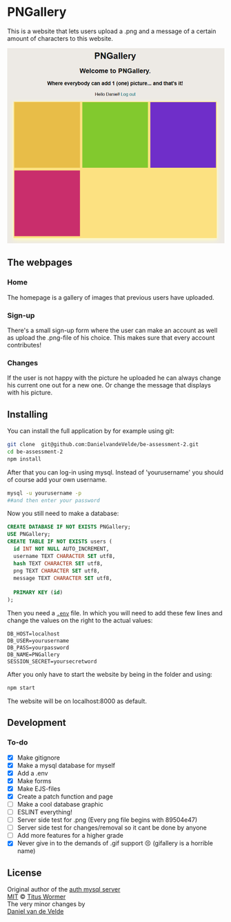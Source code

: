 # PNGallery
This is a website that lets users upload a .png and a message of a certain amount of characters to this website.

![PNGallery][homepage]

## The webpages
### Home
The homepage is a gallery of images that previous users have uploaded.

### Sign-up
There's a small sign-up form where the user can make an account as well as upload the .png-file of his choice. This makes sure that every account contributes!

### Changes   
If the user is not happy with the picture he uploaded he can always change his current one out for a new one. Or change the message that displays with his picture.

## Installing
You can install the full application by for example using git:
```bash
git clone  git@github.com:DanielvandeVelde/be-assessment-2.git
cd be-assessment-2
npm install
```
After that you can log-in using mysql. Instead of 'yourusername' you should of course add your own username.
```sh
mysql -u yourusername -p
##and then enter your password
```
Now you still need to make a database:
```SQL
CREATE DATABASE IF NOT EXISTS PNGallery;
USE PNGallery;
CREATE TABLE IF NOT EXISTS users (
  id INT NOT NULL AUTO_INCREMENT,
  username TEXT CHARACTER SET utf8,
  hash TEXT CHARACTER SET utf8,
  png TEXT CHARACTER SET utf8,
  message TEXT CHARACTER SET utf8,

  PRIMARY KEY (id)
);
```
Then you need a [`.env`][dotenv] file. In which you will need to add these few lines and change the values on the right to the actual values:  

```text
DB_HOST=localhost
DB_USER=yourusername
DB_PASS=yourpassword
DB_NAME=PNGallery
SESSION_SECRET=yoursecretword
```
After you only have to start the website by being in the folder and using:
```bash
npm start
```
The website will be on localhost:8000 as default.

## Development
### To-do
- [x] Make gitignore
- [x] Make a mysql database for myself
- [x] Add a .env
- [x] Make forms
- [x] Make EJS-files
- [x] Create a patch function and page
- [ ] Make a cool database graphic
- [ ] ESLINT everything!
- [ ] Server side test for .png (Every png file begins with 89504e47)
- [ ] Server side test for changes/removal so it cant be done by anyone
- [ ] Add more features for a higher grade
- [x] Never give in to the demands of .gif support :persevere: (gifallery is a horrible name)

## License
Original author of the [auth mysql server][original]  
[MIT][] © [Titus Wormer][author]   
The very minor changes by  
[Daniel van de Velde][co-author]  

[homepage]: https://raw.githubusercontent.com/DanielvandeVelde/be-assessment-2/master/Homescreen.png
[dotenv]: https:/www.npmjs.com/package/dotenv
[original]:https://github.com/cmda-be/course-17-18/tree/master/examples/auth-server
[mit]: https://opensource.org/licenses/MIT
[author]: http://wooorm.com
[co-author]: http://DanielvandeVelde.nl
